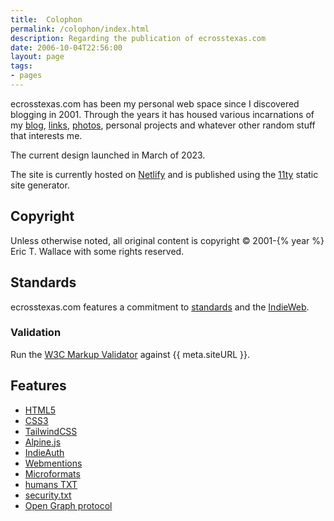 ```yaml
---
title:  Colophon
permalink: /colophon/index.html
description: Regarding the publication of ecrosstexas.com
date: 2006-10-04T22:56:00
layout: page
tags:
- pages
---
```

ecrosstexas.com has been my personal web space since I discovered blogging in 2001. Through the years it has housed various incarnations of my [blog](/blog/), [links](/links), [photos](/photos/), personal projects and whatever other random stuff that interests me.

The current design launched in March of 2023.

The site is currently hosted on [Netlify](https://netlify.com) and is published using the [11ty](https://11ty.dev) static site generator.

## Copyright

Unless otherwise noted, all original content is copyright &copy; 2001-{% year %} Eric T. Wallace with some rights reserved.

## Standards

ecrosstexas.com features a commitment to [standards](https://www.w3.org/standards/) and the [IndieWeb](https://indieweb.org).

### Validation

Run the [W3C Markup Validator](http://validator.w3.org) against {{ meta.siteURL }}.

## Features

- [HTML5](https://www.w3.org/html/)
- [CSS3]()
- <a target="_blank" href="https://tailwindcss.com" alt="TailwindCSS Utility-First CSS Framework">TailwindCSS</a>
- <a target="_blank" href="https://github.com/alpinejs/alpine" alt="Alpine.js : Think of it like Tailwind for JavaScript">Alpine.js</a>
- [IndieAuth](https://indieauth.net)
- [Webmentions](https://www.w3.org/TR/webmention/)
- [Microformats](http://microformats.org)
- [humans TXT](http://humanstxt.org/)
- [security.txt](https://securitytxt.org)
- [Open Graph protocol](https://ogp.me)

<!--
### Other Thoughts
- https://en.wikipedia.org/wiki/Colophon_(publishing)
- https://www.diggypod.com/2017/12/29/colophon/
- https://jeffhuang.com/designed_to_last/
- https://garrickvanburen.com/yes-all-software-should-have-a-philosophy-txt-file/
- http://www.thecramped.com/site-notes/
-->
